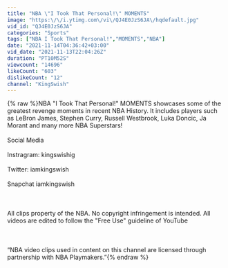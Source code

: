 ```yaml
---
title: "NBA \"I Took That Personal!\" MOMENTS"
image: "https:\/\/i.ytimg.com\/vi\/QJ4E0JzS6JA\/hqdefault.jpg"
vid_id: "QJ4E0JzS6JA"
categories: "Sports"
tags: ["NBA I Took That Personal!","MOMENTS","NBA"]
date: "2021-11-14T04:36:42+03:00"
vid_date: "2021-11-13T22:04:26Z"
duration: "PT10M52S"
viewcount: "14696"
likeCount: "603"
dislikeCount: "12"
channel: "KingSwish"
---
```

{% raw %}NBA &quot;I Took That Personal!&quot; MOMENTS showcases some of the greatest revenge moments in recent NBA History. It includes players such as LeBron James, Stephen Curry, Russell Westbrook, Luka Doncic, Ja Morant and many more NBA Superstars!<br /><br />Social Media<br /><br />Instragram: kingswishig<br /><br />Twitter: iamkingswish<br /><br />Snapchat iamkingswish<br /><br /><br /><br />All clips property of the NBA. No copyright infringement is intended. All videos are edited to follow the &quot;Free Use&quot; guideline of YouTube<br /><br /><br /><br />“NBA video clips used in content on this channel are licensed through partnership with NBA Playmakers.”{% endraw %}
